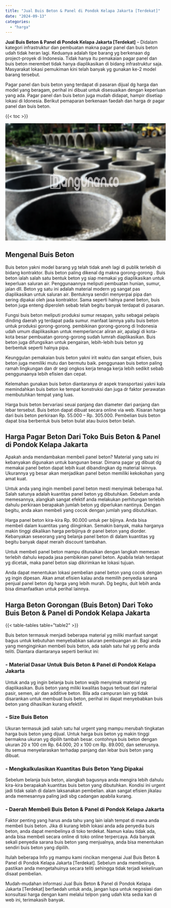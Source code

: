```yaml
---
title: "Jual Buis Beton & Panel di Pondok Kelapa Jakarta [Terdekat]"
date: "2024-09-13"
categories: 
  - "harga"
---
```


**Jual Buis Beton & Panel di Pondok Kelapa Jakarta \[Terdekat\]** – Didalam kategori infrastruktur dan pembuatan makna pagar panel dan buis beton udah tidak heran lagi. Keduanya adalah tipe barang yg berkenaan dg project-proyek di Indonesia. Tidak hanya itu pemakaian pagar panel dan buis beton merembet tidak hanya diaplikasikan di bidang infrastruktur saja. Masyarakat lokasi pemukiman kini telah banyak yg gunakan ke-2 model barang tersebut.

Pagar panel dan buis beton yang terdapat di pasaran dijual dg harga dan model yang beragam, perihal ini dibuat untuk disesuaikan dengan keperluan yang ada. Pagar panel dan buis beton juga mudah didapat, hampir disetiap lokasi di Idonesia. Berikut pemaparan berkenaan faedah dan harga dr pagar panel dan buis beton.

{{< toc >}}

![Jual Buis Beton & Panel di Pondok Kelapa Jakarta [Terdekat]](/images/jual-panel-buis-beton-murah-27.png)

## Mengenal Buis Beton

Buis beton yakni model barang yg telah tidak aneh lagi di publik terlebih di bidang kontraktor. Buis beton paling dikenal dg makna gorong-gorong . Buis beton ialah salah satu bentuk beton yg siap memakai yg diaplikasikan untuk keperluan saluran air. Penggunaannya meliputi pembuatan hunian, sumur, jalan dll. Beton yg satu ini adalah material modern yg sangat pas diaplikasikan untuk saluran air. Bentuknya sendiri menyerpai pipa dan sering dipakai oleh jasa kontraktor. Sama seperti halnya panel beton, buis beton juga enteng diperoleh sebab telah begitu banyak terdapat di pasaran.

Fungsi buis beton meliputi produksi sumur resapan, yaitu sebagai pelapis dinding daerah yg terdapat pada sumur. manfaat lainnya yaitu buis beton untuk produksi gorong-gorong. pembikinan gorong-gorong di Indonesia udah umum diaplikasikan untuk memperlancar aliran air, apalagi di kota-kota besar pembuatan gorong-gorong sudah lumrah diaplikasikan. Buis beton juga difungsikan untuk pengairan, lebih-lebih buis beton yg berbentuk seperti halnya pipa.

Keunggulan pemakaian buis beton yakni irit waktu dan sangat efisien, buis beton juga memiliki mutu dan bermutu baik. penggunaan buis beton paling ramah lingkungan dan dr segi ongkos kerja tenaga kerja lebih sedikit sebab penggunaanya lebih efisien dan cepat.

Kelemahan gunakan buis beton diantaranya dr aspek transportasi yakni kala memindahkan buis beton ke tempat konstruksi dan juga dr faktor perawatan membutuhkan tempat yang luas.

Harga buis beton bervariasi seuai panjang dan diameter dari panjang dan lebar tersebut. Buis beton dapat dibuat secara online via web. Kisaran harga dari buis beton perkiraan Rp. 55.000 – Rp. 305.000. Pembelian buis beton dapat bisa berbentuk buis beton bulat atau buios beton belah.

## Harga Pagar Beton Dari Toko Buis Beton & Panel di Pondok Kelapa Jakarta

Apakah anda mendambakan membeli panel beton? Material yang satu ini kebanyakan digunakan untuk bangunan besar. Dimana pagar yg dibuat dg memakai panel beton dapat lebih kuat dibandingkan dg material lainnya. Ukurannya yg besar akan menjadikan panel beton memiliki kekokohan yang amat kuat.

Untuk anda yang ingin membeli panel beton mesti menyimak beberapa hal. Salah satunya adalah kuantitas panel beton yg dibutuhkan. Sebelum anda memesannya, alangkah sangat efektif anda melakukan perhitungan terlebih dahulu perkiraan berapakah jumlah beton yg diperlukan nantinya. Dengan begitu, anda akan membeli yang cocok dengan jumlah yang dibutuhkan.

Harga panel beton kira-kira Rp. 90.000 untuk per bijinya. Anda bisa membeli dalam kuantitas yang diinginkan. Semakin banyak, maka harganya makin tinggi dikalikan harga perbijinya dr panel beton yang diorder. Kebanyakan seseorang yang belanja panel beton di dalam kuantitas yg begitu banyak dapat meraih discount tambahan.

Untuk membeli panel beton mampu ditunaikan dengan langkah memesan terlebih dahulu kepada jasa pembikinan panel beton. Apabila telah terdapat yg dicetak, maka panel beton siap dikirimkan ke lokasi tujuan.

Anda dapat menentukan lokasi pembelian panel beton yang cocok dengan yg ingin dipesan. Akan amat efisien kalau anda memilih penyedia sarana penjual panel beton dg harga yang lebih murah. Dg begitu, duit lebih anda bisa dimanfaatkan untuk perihal lainnya.

## Harga Beton Gorongan (Buis Beton) Dari Toko Buis Beton & Panel di Pondok Kelapa Jakarta

{{< table-tables table="table2" >}}

Buis beton termasuk menjadi beberapa material yg miliki manfaat sangat bagus untuk kebutuhan menyebabkan saluran pembuangan air. Bagi anda yang menginginkan membeli buis beton, ada salah satu hal yg perlu anda teliti. Diantara diantaranya seperti berikut ini:

### \- Material Dasar Untuk Buis Beton & Panel di Pondok Kelapa Jakarta

Untuk anda yg ingin belanja buis beton wajib menyimak material yg diaplikasikan. Buis beton yang miliki kwalitas bagus terbuat dari material pasir, semen, air dan additive beton. Bila ada campuran lain yg tidak disarankan untuk membuat buis beton, perihal ini dapat menyebabkan buis beton yang dihasilkan kurang efektif.

### \- Size Buis Beton

Ukuran termasuk jadi salah satu hal urgent yang mampu merubah tingkatan harga buis beton yang dijual. Untuk harga buis beton yg makin tinggi bermakna ukuran yg dipilih tambah besar. contohnya buis beton dengan ukuran 20 x 100 cm Rp. 64.000, 20 x 100 cm Rp. 89.000, dan seterusnya. Itu semua menyelaraskan terhadap panjang dan lebar buis beton yang dibuat.

### \- Mengkalkulasikan Kuantitas Buis Beton Yang Dipakai

Sebelum belanja buis beton, alangkah bagusnya anda mengira lebih dahulu kira-kira berapakah kuantitas buis beton yang dibutuhkan. Kondisi ini urgent jadi tidak salah di dalam laksanakan pembelian. akan sangat efisien jikalau anda memesannya paling jadi sbg cadangan apabila kurang.

### \- Daerah Membeli Buis Beton & Panel di Pondok Kelapa Jakarta

Faktor penting yang harus anda tahu yang lain ialah tempat di mana anda membeli buis beton. Jika di kurang lebih lokasi anda ada penyedia buis beton, anda dapat membelinya di toko terdekat. Namun kalau tidak ada, anda bisa membeli secara online di toko online terpercaya. Ada banyak sekali penyedia sarana buis beton yang menjualnya, anda bisa menentukan sendiri buis beton yang dipilih.

Itulah beberapa Info yg mampu kami rincikan mengenai Jual Buis Beton & Panel di Pondok Kelapa Jakarta \[Terdekat\]. Sebelum anda membelinya, pastikan anda mengetahuinya secara teliti sehingga tidak terjadi kekeliruan disaat pembelian.

Mudah-mudahan informasi Jual Buis Beton & Panel di Pondok Kelapa Jakarta \[Terdekat\] berfaedah untuk anda, jangan lupa untuk negosiasi dan konsultasi harga dengan kami melalui telpon yang udah kita sedia kan di web ini, terimakasih banyak.
